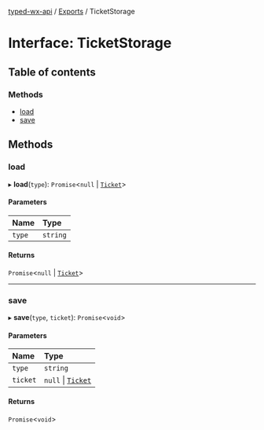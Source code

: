 [typed-wx-api](../README.md) / [Exports](../modules.md) / TicketStorage

# Interface: TicketStorage

## Table of contents

### Methods

- [load](TicketStorage.md#load)
- [save](TicketStorage.md#save)

## Methods

### load

▸ **load**(`type`): `Promise`<``null`` \| [`Ticket`](../classes/Ticket.md)\>

#### Parameters

| Name | Type |
| :------ | :------ |
| `type` | `string` |

#### Returns

`Promise`<``null`` \| [`Ticket`](../classes/Ticket.md)\>

___

### save

▸ **save**(`type`, `ticket`): `Promise`<`void`\>

#### Parameters

| Name | Type |
| :------ | :------ |
| `type` | `string` |
| `ticket` | ``null`` \| [`Ticket`](../classes/Ticket.md) |

#### Returns

`Promise`<`void`\>
